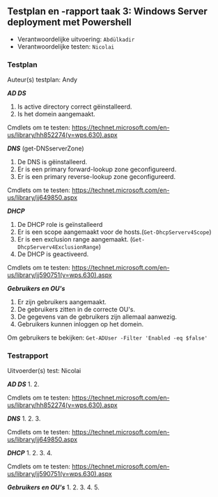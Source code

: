 ## Testplan en -rapport taak 3: Windows Server deployment met Powershell

* Verantwoordelijke uitvoering: `Abdülkadir`
* Verantwoordelijke testen: `Nicolai`

### Testplan

Auteur(s) testplan: Andy

***AD DS***
1. Is active directory correct gëinstalleerd.
2. Is het domein aangemaakt.

Cmdlets om te testen: https://technet.microsoft.com/en-us/library/hh852274(v=wps.630).aspx

***DNS*** (get-DNSserverZone)
1. De DNS is gëinstalleerd.
2. Er is een primary forward-lookup zone geconfigureerd.
3. Er is een primary reverse-lookup zone geconfigureerd.

Cmdlets om te testen: https://technet.microsoft.com/en-us/library/jj649850.aspx

***DHCP***
1. De DHCP role is geïnstalleerd
2. Er is een scope aangemaakt voor de hosts.(`Get-DhcpServerv4Scope`)
3. Er is een exclusion range aangemaakt. (`Get-DhcpServerv4ExclusionRange`)
4. De DHCP is geactiveerd.

Cmdlets om te testen: https://technet.microsoft.com/en-us/library/jj590751(v=wps.630).aspx

***Gebruikers en OU's***
1. Er zijn gebruikers aangemaakt.
2. De gebruikers zitten in de correcte OU's.
3. De gegevens van de gebruikers zijn allemaal aanwezig.
4. Gebruikers kunnen inloggen op het domein.

Om gebruikers te bekijken: `Get-ADUser -Filter 'Enabled -eq $false'` 

### Testrapport

Uitvoerder(s) test: Nicolai

***AD DS***
1. 
2. 

Cmdlets om te testen: https://technet.microsoft.com/en-us/library/hh852274(v=wps.630).aspx

***DNS*** 
1. 
2. 
3. 

Cmdlets om te testen: https://technet.microsoft.com/en-us/library/jj649850.aspx

***DHCP***
1. 
2. 
3. 
4. 

Cmdlets om te testen: https://technet.microsoft.com/en-us/library/jj590751(v=wps.630).aspx

***Gebruikers en OU's***
1. 
2. 
3. 
4. 
5. 

